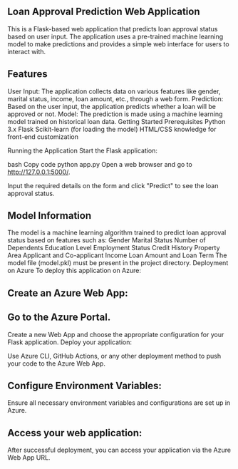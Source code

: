 ## Loan Approval Prediction Web Application
This is a Flask-based web application that predicts loan approval status based on user input. The application uses a pre-trained machine learning model to make predictions and provides a simple web interface for users to interact with.

## Features
User Input: The application collects data on various features like gender, marital status, income, loan amount, etc., through a web form.
Prediction: Based on the user input, the application predicts whether a loan will be approved or not.
Model: The prediction is made using a machine learning model trained on historical loan data.
Getting Started
Prerequisites
Python 3.x
Flask
Scikit-learn (for loading the model)
HTML/CSS knowledge for front-end customization

Running the Application
Start the Flask application:

bash
Copy code
python app.py
Open a web browser and go to http://127.0.0.1:5000/.

Input the required details on the form and click "Predict" to see the loan approval status.

## Model Information
The model is a machine learning algorithm trained to predict loan approval status based on features such as:
Gender
Marital Status
Number of Dependents
Education Level
Employment Status
Credit History
Property Area
Applicant and Co-applicant Income
Loan Amount and Loan Term
The model file (model.pkl) must be present in the project directory.
Deployment on Azure
To deploy this application on Azure:

## Create an Azure Web App:

## Go to the Azure Portal.
Create a new Web App and choose the appropriate configuration for your Flask application.
Deploy your application:

Use Azure CLI, GitHub Actions, or any other deployment method to push your code to the Azure Web App.
## Configure Environment Variables:

Ensure all necessary environment variables and configurations are set up in Azure.
## Access your web application:

After successful deployment, you can access your application via the Azure Web App URL.
